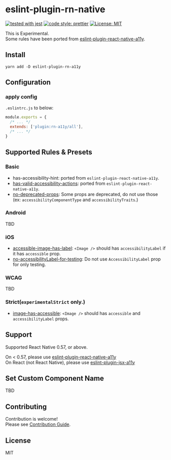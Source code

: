# eslint-plugin-rn-native

[![tested with jest](https://img.shields.io/badge/tested_with-jest-99424f.svg)](https://github.com/facebook/jest) [![code style: prettier](https://img.shields.io/badge/code_style-prettier-ff69b4.svg?style=flat-square)](https://github.com/prettier/prettier) [![License: MIT](https://img.shields.io/badge/License-MIT-yellow.svg)](https://opensource.org/licenses/MIT)

This is Experimental.  
Some rules have been ported from [eslint-plugin-react-native-a11y](https://github.com/FormidableLabs/eslint-plugin-react-native-a11y).

## Install

```
yarn add -D eslint-plugin-rn-a11y
```

## Configuration

### apply config

`.eslintrc.js` to below:

```javascript
module.exports = {
  /* ... */
  extends: ['plugin:rn-a11y/all'],
  /* ... */
}
```

## Supported Rules & Presets

### Basic

- has-accessibility-hint: ported from `eslint-plugin-react-native-a11y`.
- [has-valid-accessibility-actions](): ported from `eslint-plugin-react-native-a11y`.
- [no-deprecated-props](): Some props are deprecated, do not use those (ex: `accessibilityComponentType` and `accessibilityTraits`.)

### Android

TBD

### iOS

- [accessible-image-has-label](): `<Image />` should has `accessibilityLabel` if it has `accessible` prop.
- [no-accessibilityLabel-for-testing](): Do not use `AccessibilityLabel` prop for only testing.

### WCAG

TBD

### Strict(`experimentalStrict` only.)

- [image-has-accessible](): `<Image />` should has `accessible` and `accessibilityLabel` props.

## Support

Supported React Native 0.57, or above.

On < 0.57, please use [eslint-plugin-react-native-a11y](https://github.com/FormidableLabs/eslint-plugin-react-native-a11y)  
On React (not React Native), please use [eslint-plugin-jsx-a11y](https://github.com/jsx-eslint/eslint-plugin-jsx-a11y)

## Set Custom Component Name

TBD

## Contributing

Contribution is welcome!  
Please see [Contribution Guide](CONTRIBUTING.md).

## License

MIT
